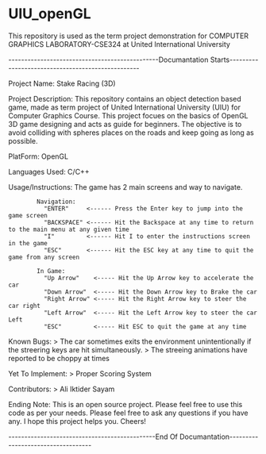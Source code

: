 # UIU_openGL
This repository is used as the term project demonstration for COMPUTER GRAPHICS LABORATORY-CSE324 at United  International University 



-----------------------------------------------Documantation Starts--------------------------------------------------

Project Name: Stake Racing (3D) 



Project Description: 
        This repository contains an object detection based game, made as term project of United International University (UIU) for Computer Graphics Course. This project focues on the basics of OpenGL 3D game designing and acts as guide for beginners.
  The objective is to avoid colliding with spheres places on the roads and keep going as long as possible.
 
 
 
 PlatForm: OpenGL
 
 
 
 Languages Used: C/C++
  
  
  
 Usage/Instructions:
          The game has 2 main screens and way to navigate. 
      
            Navigation:
              "ENTER"     <------ Press the Enter key to jump into the game screen
              "BACKSPACE" <------ Hit the Backspace at any time to return to the main menu at any given time
              "I"         <------ Hit I to enter the instructions screen in the game
              "ESC"       <------ Hit the ESC key at any time to quit the game from any screen
              
            In Game:
              "Up Arrow"    <----- Hit the Up Arrow key to accelerate the car
              "Down Arrow"  <----- Hit the Down Arrow key to Brake the car
              "Right Arrow" <----- Hit the Right Arrow key to steer the car right
              "Left Arrow"  <----- Hit the Left Arrow key to steer the car Left
              "ESC"         <----- Hit ESC to quit the game at any time 
              
              
            
Known Bugs:
      > The car sometimes exits the environment unintentionally if the streering keys are hit simultaneously.
      > The streeing animations have reported to be choppy at times
      
      
      
Yet To Implement:
      > Proper Scoring System


Contributors: 
    > Ali Iktider Sayam
   
   
   
Ending Note:
      This is an open source project. Please feel free to  use this code as per your needs. Please feel free to ask any questions if you have any. I hope this project helps you. Cheers!
      
      
    
 ----------------------------------------------End Of Documantation-----------------------------------
